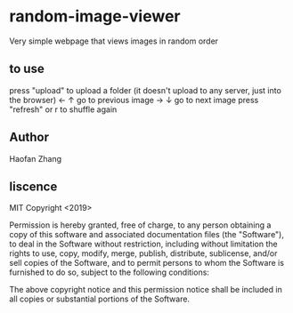 # random-image-viewer
Very simple webpage that views images in random order

## to use
press "upload" to upload a folder (it doesn't upload to any server, just into the browser)
← ↑ go to previous image
→ ↓ go to next image
press "refresh" or r to shuffle again

## Author
Haofan Zhang

## liscence
MIT
Copyright <2019> <Haofan Zhang>
  
Permission is hereby granted, free of charge, to any person obtaining a copy of this software and associated documentation files (the "Software"), to deal in the Software without restriction, including without limitation the rights to use, copy, modify, merge, publish, distribute, sublicense, and/or sell copies of the Software, and to permit persons to whom the Software is furnished to do so, subject to the following conditions:

The above copyright notice and this permission notice shall be included in all copies or substantial portions of the Software.
